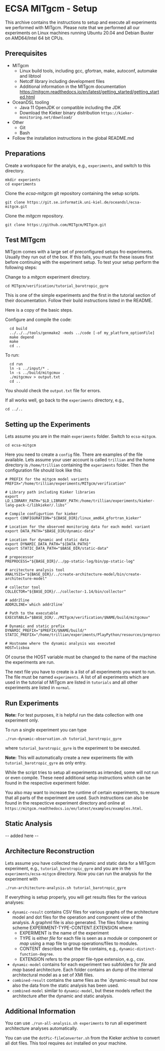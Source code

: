 # ECSA MITgcm - Setup

This archive contains the instructions to setup and execute all
experiments we performed with MITgcm. Please note that we performed
all our experiments on Linux machines running Ubuntu 20.04 and Debian
Buster on AMD64/Intel 64 bit CPUs.

## Prerequisites

- MITgcm
  - Linux build tools, including gcc, gfortran, make, autoconf, automake
    and libtool
  - Netcdf library including development files
  - Additional information in the MITgcm documentation
    https://mitgcm.readthedocs.io/en/latest/getting_started/getting_started.html
- OceanDSL tooling
  - Java 11 OpenJDK or compatible including the JDK
  - Download the Kieker binary distribution
    `https://kieker-monitoring.net/download/`
- Other
  - Git
  - Bash
- Follow the installation instructions in the global README.md

## Preparations

Create a workspace for the analyis, e.g., `experiments`, and switch to
this directory.
```
mkdir experients
cd experiments
```

Clone the *ecsa-mitgcm* git repository containing the setup scripts.
```
git clone https://git.se.informatik.uni-kiel.de/oceandsl/ecsa-mitgcm.git
```

Clone the *mitgcm* repository.
```
git clone https://github.com/MITgcm/MITgcm.git
```

## Test MITgcm 

MITgcm comes with a large set of preconfigured setups fro experiments.
Usually they run out of the box. If this fails, you must fix these
issues first before continuing with the experiment setup. To test
your setup perform the following steps:

Change to a *mitgcm* experiment directory.
```
cd MITgcm/verification/tutorial_barotropic_gyre
```
This is one of the simple experiments and the first in the tutorial
section of their documentation. Follow their build instructions
listed in the README.

Here is a copy of the basic steps.

Configure and compile the code:
```
  cd build
  ../../../tools/genmake2 -mods ../code [-of my_platform_optionFile]
  make depend
  make
  cd ..
```

To run:
```
  cd run
  ln -s ../input/* .
  ln -s ../build/mitgcmuv .
  ./mitgcmuv > output.txt
  cd ..
```

You should check the `output.txt` file for errors.

If all works well, go back to the `experiments` directory, e.g.,
```
cd ../..
```

## Setting up the Experiments

Lets assume you are in the main `experiments` folder.
Switch to `ecsa-mitgcm`.
```
cd ecsa-mitgcm
```

Here you need to create a `config` file. There are examples of the 
file available. Lets assume your user account is called `trillian` and
the home directory is `/home/trillian` containing the `experiments`
folder. Then the configuration file should look like this:

```
# PREFIX for the mitgcm model variants
PREFIX="/home/trillian/experiments/MITgcm/verification"

# Library path including Kieker libraries
export LD_LIBRARY_PATH="$LD_LIBRARY_PATH:/home/trillian/experiments/kieker-lang-pack-c/libkieker/.libs"

# Compile configurtion for kieker
export CONFIGURATION="${BASE_DIR}/linux_amd64_gfortran_kieker"

# Location for the observed monitoring data for each model variant
export DATA_PATH="$BASE_DIR/dynamic-data"

# Location for dynamic and static data
export DYNAMIC_DATA_PATH="${DATA_PATH}"
export STATIC_DATA_PATH="$BASE_DIR/static-data"

# prepocessor
PREPROCESS="${BASE_DIR}/../pp-static-log/bin/pp-static-log"

# arcitecture analysis tool
ANALYSIS="${BASE_DIR}/../create-architecture-model/bin/create-architecture-model"

# collector tool 
COLLECTOR="${BASE_DIR}/../collector-1.14/bin/collector"

# addr2line
ADDR2LINE=`which addr2line`

# Path to the executable
EXECUTABLE="$BASE_DIR/../MITgcm/verification/$NAME/build/mitgcmuv"

# Dynamic and static prefix
DYNAMIC_PREFIX="$PREFIX/$NAME/build/"
STATIC_PREFIX="/home/trillian/experiments/PlayPython/resources/preprocessed/MITgcm-$NAME/"

# Hostname where the dynamic analysis was executed
HOST=lisboa
```

Of course the HOST variable must be changed to the name of the machine
the experiments are run.

The next file you have to create is a list of all experiments you want
to run. The file must be named `experiments`. A list of all experiments
which are used in the tutorial of MITgcm are listed in `tutorials` and
all other experiments are listed in `normal`. 

## Run Experiments

**Note:** For test purposes, it is helpful run the data collection with
one experiment only.

To run a single experiment you can type
```
./run-dynamic-observation.sh tutorial_barotropic_gyre
```
where `tutorial_barotropic_gyre` is the experiment to be executed.

**Note:** This will automatically create a new experiments file with 
`tutorial_barotropic_gyre` as only entry.

While the script tries to setup all experiments as intended, some will
not run or even compile. These need additional setup instructions which
can be found in the respective experiment folder.

You also may want to increase the runtime of certain experiments, to
ensure that all parts of the experiment are used. Such instructions
can also be found in the respecticve experiment directory and online
at `https://mitgcm.readthedocs.io/en/latest/examples/examples.html`.

## Static Analysis

-- added here --

## Architecture Reconstruction

Lets assume you have collected the dynamic and static data for a
MITgcm experiment, e.g., `tutorial_barotropic_gyre` and you are in
the `experiments/ecsa-mitgcm` directory. Now you can run the analysis
for the experiment with

`./run-architecture-analysis.sh tutorial_barotropic_gyre`

If everything is setup properly, you will get results files for the
various analyses:
- `dynamic-result` contains CSV files for various graphs of the
  architecture model and dot files for the operation and component
  view of the analysis. A graphml file is also generated. The files
  follow a naming scheme EXPERIMENT-TYPE-CONTENT.EXTENSION where:
  - EXPERIMENT is the name of the experiment
  - TYPE is either *file* for each file is seen as a module or component
    or *map* using a map file to group operations/files to modules. 
  - CONTENT describes what the file contains, e.g.,
    `dynamic-distinct-function-degree`.
  - EXTENSION refers to the proper file-type extension, e.g., csv.
- `dynamic-model` contains for each experiment two subfolders for
   *file* and *map* based architecture. Each folder contains an dump
   of the internal architectural model as a set of XMI files.
- `combined-result` contains the same files as the `dynamic-result but
  now also the data from the static analysis has been used.
- `combined-model` similar to `dynamic-model`, but these models reflect
  the architecture after the dynamic and static analysis.  

## Additional Information

You can use `./run-all-analysis.sh experiments` to run all experiment
architecture analyses automatically.

You can use the `dotPic-fileConverter.sh` from the Kieker archive to
convert all dot files. This tool requires `dot` installed on your
machine.
